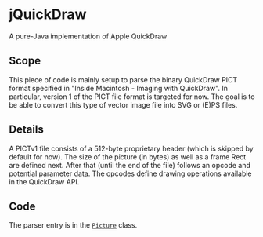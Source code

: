 # jQuickDraw
A pure-Java implementation of Apple QuickDraw

## Scope
This piece of code is mainly setup to parse the binary QuickDraw PICT format specified in "Inside Macintosh - Imaging with QuickDraw".
In particular, version 1 of the PICT file format is targeted for now.
The goal is to be able to convert this type of vector image file into SVG or (E)PS files.

## Details
A PICTv1 file consists of a 512-byte proprietary header (which is skipped by default for now).
The size of the picture (in bytes) as well as a frame Rect are defined next.
After that (until the end of the file) follows an opcode and potential parameter data.
The opcodes define drawing operations available in the QuickDraw API.

## Code
The parser entry is in the [`Picture`](src/main/java/de/labathome/jQuickDraw/Picture.java) class.
